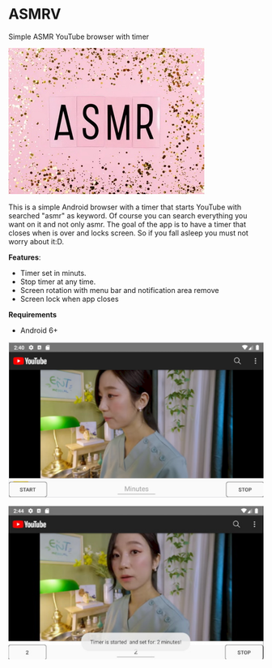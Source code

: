 # ASMRV
Simple ASMR YouTube browser with timer

![alt text](https://github.com/0x78654C/ASMRV/blob/master/data/logo.jpg?raw=true)

This is a simple Android browser with a timer that starts YouTube with searched "asmr" as keyword. Of course you can search everything you want on it and not only asmr.
The goal of the app is to have a timer that closes when is over and locks screen. So if you fall asleep you must not worry about it:D.

**Features**:
  - Timer set in minuts.
  - Stop timer at any time.
  - Screen rotation with menu bar and notification area remove
  - Screen lock when app closes
  
**Requirements**
  - Android 6+
  
![alt text](https://github.com/0x78654C/ASMRV/blob/master/data/ing.bmp?raw=true)

![alt text](https://github.com/0x78654C/ASMRV/blob/master/data/msg.jpg?raw=true)
